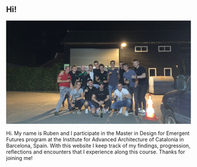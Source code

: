 ## Hi!

![](../images/tpg.jpg)

Hi. My name is Ruben and I participate in the Master in Design for Emergent Futures program at the Institute for Advanced Architecture of Catalonia in Barcelona, Spain. With this website I keep track of my findings, progression, reflections and encounters that I experience along this course. Thanks for joining me!
